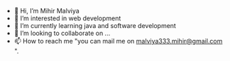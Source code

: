 - 👋 Hi, I’m Mihir Malviya
- 👀 I’m interested in web development
- 🌱 I’m currently learning java and software development
- 💞️ I’m looking to collaborate on ...
- 📫 How to reach me "you can mail me on malviya333.mihir@gmail.com ".

<!---
mihir333/mihir333 is a ✨ special ✨ repository because its `README.md` (this file) appears on your GitHub profile.
You can click the Preview link to take a look at your changes.
--->
